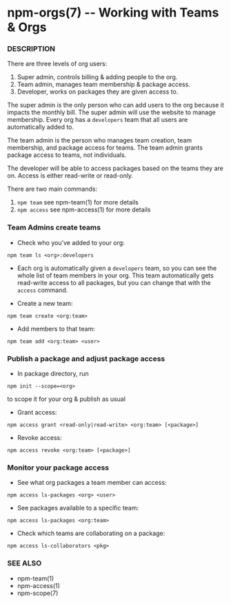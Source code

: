 npm-orgs(7) -- Working with Teams & Orgs
========================================

###  DESCRIPTION

There are three levels of org users:

1. Super admin, controls billing & adding people to the org.
2. Team admin, manages team membership & package access.
3. Developer, works on packages they are given access to.  

The super admin is the only person who can add users to the org because it impacts the monthly bill. The super admin will use the website to manage membership. Every org has a `developers` team that all users are automatically added to.

The team admin is the person who manages team creation, team membership, and package access for teams. The team admin grants package access to teams, not individuals.

The developer will be able to access packages based on the teams they are on. Access is either read-write or read-only.

There are two main commands:

1. `npm team` see npm-team(1) for more details
2. `npm access` see npm-access(1) for more details

###  Team Admins create teams

* Check who you’ve added to your org:

```
npm team ls <org>:developers
```

* Each org is automatically given a `developers` team, so you can see the whole list of team members in your org. This team automatically gets read-write access to all packages, but you can change that with the `access` command.

* Create a new team:

```
npm team create <org:team>
```

* Add members to that team:

```
npm team add <org:team> <user>
```

###  Publish a package and adjust package access

* In package directory, run

```
npm init --scope=<org>
```
to scope it for your org & publish as usual

* Grant access:  

```
npm access grant <read-only|read-write> <org:team> [<package>]
```

* Revoke access:

```
npm access revoke <org:team> [<package>]
```

###  Monitor your package access

* See what org packages a team member can access:

```
npm access ls-packages <org> <user>
```

* See packages available to a specific team:

```
npm access ls-packages <org:team>
```

* Check which teams are collaborating on a package:

```
npm access ls-collaborators <pkg>
```

###  SEE ALSO

* npm-team(1)
* npm-access(1)
* npm-scope(7)
